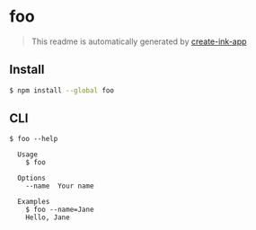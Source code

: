 # foo

> This readme is automatically generated by [create-ink-app](https://github.com/vadimdemedes/create-ink-app)

## Install

```bash
$ npm install --global foo
```

## CLI

```
$ foo --help

  Usage
    $ foo

  Options
    --name  Your name

  Examples
    $ foo --name=Jane
    Hello, Jane
```
